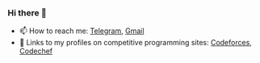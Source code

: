 ### Hi there 👋

- 📫 How to reach me: [Telegram](https://www.t.me/dalgerok), [Gmail](orapandrei@gmail.com)
- 🌱 Links to my profiles on competitive programming sites: [Codeforces](https://www.codechef.com/users/dalgerok), [Codechef](https://www.codechef.com/users/dalgerok)
<!--
**Dalgerok/Dalgerok** is a ✨ _special_ ✨ repository because its `README.md` (this file) appears on your GitHub profile.

Here are some ideas to get you started:

- 🔭 I’m currently working on ...
- 🌱 I’m currently learning ...
- 👯 I’m looking to collaborate on ...
- 🤔 I’m looking for help with ...
- 💬 Ask me about ...
- 📫 How to reach me: ...
- 😄 Pronouns: ...
- ⚡ Fun fact: ...
-->
